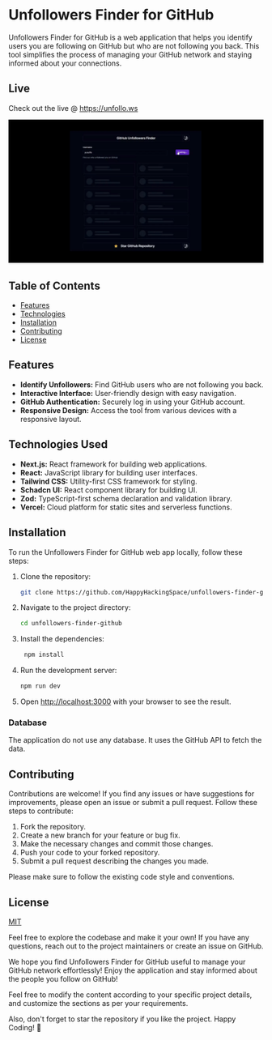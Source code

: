 # Unfollowers Finder for GitHub

Unfollowers Finder for GitHub is a web application that helps you identify users you are following on GitHub but who are not following you back. This tool simplifies the process of managing your GitHub network and staying informed about your connections.

## Live 
Check out the live @ https://unfollo.ws

![Unfollowers Finder](/public/images/unfollowers-finder-github.gif)

## Table of Contents

- [Features](#features)
- [Technologies](#technologies)
- [Installation](#installation)
- [Contributing](#contributing)
- [License](#license)

## Features

- **Identify Unfollowers:** Find GitHub users who are not following you back.
- **Interactive Interface:** User-friendly design with easy navigation.
- **GitHub Authentication:** Securely log in using your GitHub account.
- **Responsive Design:** Access the tool from various devices with a responsive layout.

## Technologies Used

- **Next.js:** React framework for building web applications.
- **React:** JavaScript library for building user interfaces.
- **Tailwind CSS:** Utility-first CSS framework for styling.
- **Schadcn UI:** React component library for building UI.
- **Zod:** TypeScript-first schema declaration and validation library.
- **Vercel:** Cloud platform for static sites and serverless functions.

## Installation

To run the Unfollowers Finder for GitHub web app locally, follow these steps:

1. Clone the repository:

   ```bash
   git clone https://github.com/HappyHackingSpace/unfollowers-finder-github.git
    ```

2. Navigate to the project directory:

   ```bash
   cd unfollowers-finder-github
   ```

3. Install the dependencies:

   ```bash
    npm install
    ```

4. Run the development server:

   ```bash
   npm run dev
   ```

6. Open [http://localhost:3000](http://localhost:3000) with your browser to see the result.

### Database
The application do not use any database. It uses the GitHub API to fetch the data.

## Contributing

Contributions are welcome! If you find any issues or have suggestions for improvements, please open an issue or submit a pull request. Follow these steps to contribute:

1. Fork the repository.
2. Create a new branch for your feature or bug fix.
3. Make the necessary changes and commit those changes.
4. Push your code to your forked repository.
5. Submit a pull request describing the changes you made.

Please make sure to follow the existing code style and conventions.

## License

[MIT](https://choosealicense.com/licenses/mit/)

Feel free to explore the codebase and make it your own! If you have any questions, reach out to the project maintainers or create an issue on GitHub.

We hope you find Unfollowers Finder for GitHub useful to manage your GitHub network effortlessly! Enjoy the application and stay informed about the people you follow on GitHub!

Feel free to modify the content according to your specific project details, and customize the sections as per your requirements.

Also, don't forget to star the repository if you like the project. Happy Coding! :rocket:
